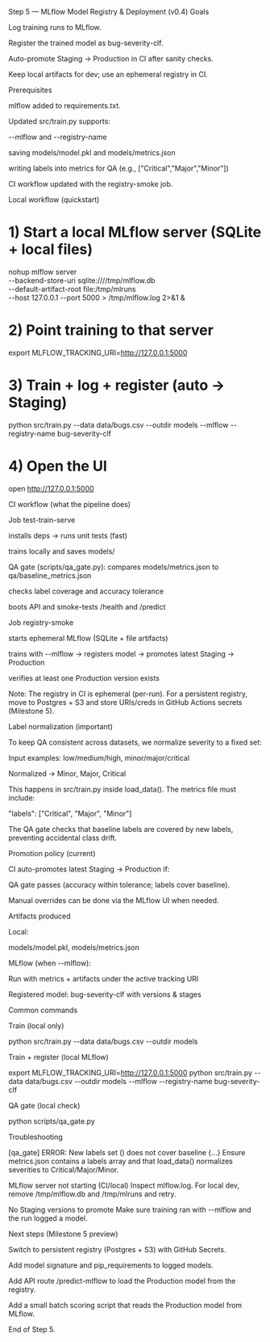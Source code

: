 Step 5 — MLflow Model Registry & Deployment (v0.4)
Goals

Log training runs to MLflow.

Register the trained model as bug-severity-clf.

Auto-promote Staging → Production in CI after sanity checks.

Keep local artifacts for dev; use an ephemeral registry in CI.

Prerequisites

mlflow added to requirements.txt.

Updated src/train.py supports:

--mlflow and --registry-name

saving models/model.pkl and models/metrics.json

writing labels into metrics for QA (e.g., ["Critical","Major","Minor"])

CI workflow updated with the registry-smoke job.

Local workflow (quickstart)
# 1) Start a local MLflow server (SQLite + local files)
nohup mlflow server \
  --backend-store-uri sqlite:////tmp/mlflow.db \
  --default-artifact-root file:/tmp/mlruns \
  --host 127.0.0.1 --port 5000 > /tmp/mlflow.log 2>&1 &

# 2) Point training to that server
export MLFLOW_TRACKING_URI=http://127.0.0.1:5000

# 3) Train + log + register (auto → Staging)
python src/train.py --data data/bugs.csv --outdir models --mlflow --registry-name bug-severity-clf

# 4) Open the UI
open http://127.0.0.1:5000

CI workflow (what the pipeline does)

Job test-train-serve

installs deps → runs unit tests (fast)

trains locally and saves models/

QA gate (scripts/qa_gate.py): compares models/metrics.json to qa/baseline_metrics.json

checks label coverage and accuracy tolerance

boots API and smoke-tests /health and /predict

Job registry-smoke

starts ephemeral MLflow (SQLite + file artifacts)

trains with --mlflow → registers model → promotes latest Staging → Production

verifies at least one Production version exists

Note: The registry in CI is ephemeral (per-run). For a persistent registry, move to Postgres + S3 and store URIs/creds in GitHub Actions secrets (Milestone 5).

Label normalization (important)

To keep QA consistent across datasets, we normalize severity to a fixed set:

Input examples: low/medium/high, minor/major/critical

Normalized → Minor, Major, Critical

This happens in src/train.py inside load_data(). The metrics file must include:

"labels": ["Critical", "Major", "Minor"]


The QA gate checks that baseline labels are covered by new labels, preventing accidental class drift.

Promotion policy (current)

CI auto-promotes latest Staging → Production if:

QA gate passes (accuracy within tolerance; labels cover baseline).

Manual overrides can be done via the MLflow UI when needed.

Artifacts produced

Local:

models/model.pkl, models/metrics.json

MLflow (when --mlflow):

Run with metrics + artifacts under the active tracking URI

Registered model: bug-severity-clf with versions & stages

Common commands

Train (local only)

python src/train.py --data data/bugs.csv --outdir models


Train + register (local MLflow)

export MLFLOW_TRACKING_URI=http://127.0.0.1:5000
python src/train.py --data data/bugs.csv --outdir models --mlflow --registry-name bug-severity-clf


QA gate (local check)

python scripts/qa_gate.py

Troubleshooting

[qa_gate] ERROR: New labels set () does not cover baseline {...}
Ensure metrics.json contains a labels array and that load_data() normalizes severities to Critical/Major/Minor.

MLflow server not starting (CI/local)
Inspect mlflow.log. For local dev, remove /tmp/mlflow.db and /tmp/mlruns and retry.

No Staging versions to promote
Make sure training ran with --mlflow and the run logged a model.

Next steps (Milestone 5 preview)

Switch to persistent registry (Postgres + S3) with GitHub Secrets.

Add model signature and pip_requirements to logged models.

Add API route /predict-mlflow to load the Production model from the registry.

Add a small batch scoring script that reads the Production model from MLflow.

End of Step 5.

